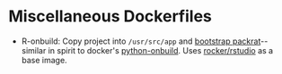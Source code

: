 Miscellaneous Dockerfiles
=========================

* R-onbuild: Copy project into `/usr/src/app` and [bootstrap packrat]--similar in spirit to docker's [python-onbuild].
Uses [rocker/rstudio] as a base image.

[bootstrap packrat]: http://rstudio.github.io/packrat/
[python-onbuild]: https://hub.docker.com/_/python/
[rocker/rstudio]: https://hub.docker.com/r/rocker/rstudio/
